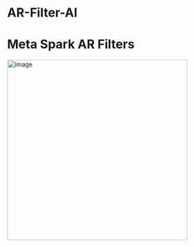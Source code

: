# AR-Filter-AI
# Meta Spark AR Filters 
<img width="417" alt="image" src="https://github.com/pratyushdev-codes/AR-Filter-AI/assets/109750976/99a4341f-97f5-46b0-a226-b2774b493ebc">
